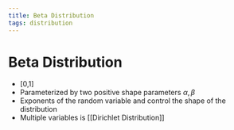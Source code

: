 ```yaml
---
title: Beta Distribution
tags: distribution
---
```


# Beta Distribution
- [0,1]
- Parameterized by two positive shape parameters $\alpha, \beta$
- Exponents of the random variable and control the shape of the distribution
- Multiple variables is [[Dirichlet Distribution]]

























